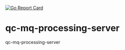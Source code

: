 [![Go Report Card](https://goreportcard.com/badge/github.com/quicoment/qc-mq-processing-server)](https://goreportcard.com/report/github.com/quicoment/qc-mq-processing-server)
# qc-mq-processing-server
qc-mq-processing-server
